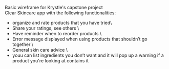 Basic wireframe for Krystle's capstone project\
Clear Skincare app with the following functionalities:
- organize and rate products that you have tried\ 
- Share your ratings, see others \
- Have reminder when to reorder products \
- Error message displayed when using products that shouldn’t go together \
- General skin care advice \
- youu can list ingredients you don’t want and it will pop up a warning if a product you're looking at contains it
